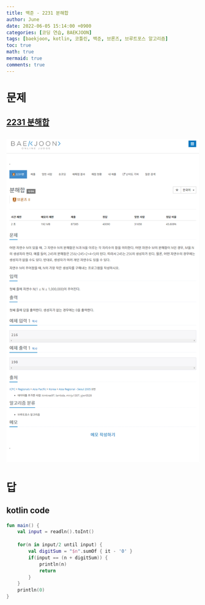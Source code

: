 ```yaml
---
title: 백준 - 2231 분해합
author: June
date: 2022-06-05 15:14:00 +0900
categories: [코딩 연습, BAEKJOON]
tags: [baekjoon, kotlin, 코틀린, 백준, 브론즈, 브루트포스 알고리즘]
toc: true
math: true
mermaid: true
comments: true
---
```

# 문제
## [2231 분해합](https://www.acmicpc.net/problem/2231)
## ![screencaptures](/posts/coding-practice/baekjoon/screencapture-acmicpc-net-problem-2231.png)

# 답
## kotlin code
```kotlin
fun main() {
    val input = readln().toInt()

    for(n in input/2 until input) {
        val digitSum = "$n".sumOf { it - '0' }
        if(input == (n + digitSum)) {
            println(n)
            return
        }
    }
    println(0)
}
```